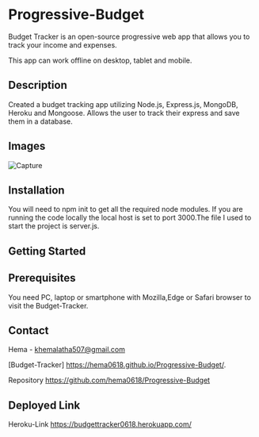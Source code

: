 # Progressive-Budget

Budget Tracker is an open-source progressive web app that allows you to track your income and expenses.

This app can work offline on desktop, tablet and mobile.

##  Description

Created a budget tracking app utilizing Node.js, Express.js, MongoDB, Heroku and Mongoose. Allows the user to track their express and save them in a database.

## Images

![Capture](https://user-images.githubusercontent.com/67700843/93525119-8f24e780-f903-11ea-84c7-bf6a1cedd5ea.PNG)



## Installation

You will need to npm init to get all the required node modules. If you are running the code locally the local host is set to port 3000.The file I used to start the project is server.js.

## Getting Started

## Prerequisites
You need PC, laptop or smartphone with Mozilla,Edge or Safari browser to visit the Budget-Tracker.

## Contact
Hema - khemalatha507@gmail.com

[Budget-Tracker]  https://hema0618.github.io/Progressive-Budget/.

Repository https://github.com/hema0618/Progressive-Budget

## Deployed Link

 Heroku-Link  https://budgettracker0618.herokuapp.com/

